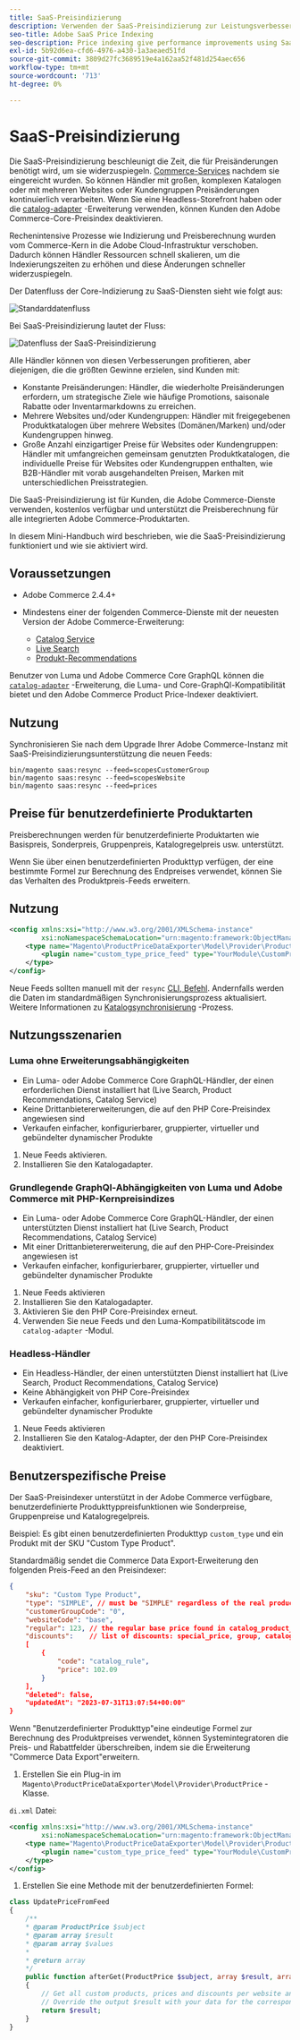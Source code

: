 ```yaml
---
title: SaaS-Preisindizierung
description: Verwenden der SaaS-Preisindizierung zur Leistungsverbesserung
seo-title: Adobe SaaS Price Indexing
seo-description: Price indexing give performance improvements using SaaS infrastructure
exl-id: 5b92d6ea-cfd6-4976-a430-1a3aeaed51fd
source-git-commit: 3809d27fc3689519e4a162aa52f481d254aec656
workflow-type: tm+mt
source-wordcount: '713'
ht-degree: 0%

---
```


# SaaS-Preisindizierung

Die SaaS-Preisindizierung beschleunigt die Zeit, die für Preisänderungen benötigt wird, um sie widerzuspiegeln. [Commerce-Services](../landing/saas.md) nachdem sie eingereicht wurden. So können Händler mit großen, komplexen Katalogen oder mit mehreren Websites oder Kundengruppen Preisänderungen kontinuierlich verarbeiten.
Wenn Sie eine Headless-Storefront haben oder die [catalog-adapter](./catalog-adapter.md) -Erweiterung verwenden, können Kunden den Adobe Commerce-Core-Preisindex deaktivieren.

Rechenintensive Prozesse wie Indizierung und Preisberechnung wurden vom Commerce-Kern in die Adobe Cloud-Infrastruktur verschoben. Dadurch können Händler Ressourcen schnell skalieren, um die Indexierungszeiten zu erhöhen und diese Änderungen schneller widerzuspiegeln.

Der Datenfluss der Core-Indizierung zu SaaS-Diensten sieht wie folgt aus:

![Standarddatenfluss](assets/old_way.png)

Bei SaaS-Preisindizierung lautet der Fluss:

![Datenfluss der SaaS-Preisindizierung](assets/new_way.png)

Alle Händler können von diesen Verbesserungen profitieren, aber diejenigen, die die größten Gewinne erzielen, sind Kunden mit:

* Konstante Preisänderungen: Händler, die wiederholte Preisänderungen erfordern, um strategische Ziele wie häufige Promotions, saisonale Rabatte oder Inventarmarkdowns zu erreichen.
* Mehrere Websites und/oder Kundengruppen: Händler mit freigegebenen Produktkatalogen über mehrere Websites (Domänen/Marken) und/oder Kundengruppen hinweg.
* Große Anzahl einzigartiger Preise für Websites oder Kundengruppen: Händler mit umfangreichen gemeinsam genutzten Produktkatalogen, die individuelle Preise für Websites oder Kundengruppen enthalten, wie B2B-Händler mit vorab ausgehandelten Preisen, Marken mit unterschiedlichen Preisstrategien.

Die SaaS-Preisindizierung ist für Kunden, die Adobe Commerce-Dienste verwenden, kostenlos verfügbar und unterstützt die Preisberechnung für alle integrierten Adobe Commerce-Produktarten.

In diesem Mini-Handbuch wird beschrieben, wie die SaaS-Preisindizierung funktioniert und wie sie aktiviert wird.

## Voraussetzungen

* Adobe Commerce 2.4.4+
* Mindestens einer der folgenden Commerce-Dienste mit der neuesten Version der Adobe Commerce-Erweiterung:

   * [Catalog Service](../catalog-service/overview.md)
   * [Live Search](../live-search/guide-overview.md)
   * [Produkt-Recommendations](../product-recommendations/guide-overview.md)

Benutzer von Luma und Adobe Commerce Core GraphQL können die [`catalog-adapter`](catalog-adapter.md) -Erweiterung, die Luma- und Core-GraphQl-Kompatibilität bietet und den Adobe Commerce Product Price-Indexer deaktiviert.

## Nutzung

Synchronisieren Sie nach dem Upgrade Ihrer Adobe Commerce-Instanz mit SaaS-Preisindizierungsunterstützung die neuen Feeds:

```
bin/magento saas:resync --feed=scopesCustomerGroup
bin/magento saas:resync --feed=scopesWebsite
bin/magento saas:resync --feed=prices
```

## Preise für benutzerdefinierte Produktarten

Preisberechnungen werden für benutzerdefinierte Produktarten wie Basispreis, Sonderpreis, Gruppenpreis, Katalogregelpreis usw. unterstützt.

Wenn Sie über einen benutzerdefinierten Produkttyp verfügen, der eine bestimmte Formel zur Berechnung des Endpreises verwendet, können Sie das Verhalten des Produktpreis-Feeds erweitern.

## Nutzung

```xml
<config xmlns:xsi="http://www.w3.org/2001/XMLSchema-instance"
        xsi:noNamespaceSchemaLocation="urn:magento:framework:ObjectManager/etc/config.xsd">
    <type name="Magento\ProductPriceDataExporter\Model\Provider\ProductPrice">
        <plugin name="custom_type_price_feed" type="YourModule\CustomProductType\Plugin\UpdatePriceFromFeed" />
    </type>
</config>
```

Neue Feeds sollten manuell mit der `resync` [CLI, Befehl](https://experienceleague.adobe.com/docs/commerce-merchant-services/user-guides/data-services/catalog-sync.html#resynccmdline). Andernfalls werden die Daten im standardmäßigen Synchronisierungsprozess aktualisiert. Weitere Informationen zu [Katalogsynchronisierung](../landing/catalog-sync.md) -Prozess.

## Nutzungsszenarien

### Luma ohne Erweiterungsabhängigkeiten

* Ein Luma- oder Adobe Commerce Core GraphQL-Händler, der einen erforderlichen Dienst installiert hat (Live Search, Product Recommendations, Catalog Service)
* Keine Drittanbietererweiterungen, die auf den PHP Core-Preisindex angewiesen sind
* Verkaufen einfacher, konfigurierbarer, gruppierter, virtueller und gebündelter dynamischer Produkte

1. Neue Feeds aktivieren.
1. Installieren Sie den Katalogadapter.

### Grundlegende GraphQl-Abhängigkeiten von Luma und Adobe Commerce mit PHP-Kernpreisindizes

* Ein Luma- oder Adobe Commerce Core GraphQL-Händler, der einen unterstützten Dienst installiert hat (Live Search, Product Recommendations, Catalog Service)
* Mit einer Drittanbietererweiterung, die auf den PHP-Core-Preisindex angewiesen ist
* Verkaufen einfacher, konfigurierbarer, gruppierter, virtueller und gebündelter dynamischer Produkte

1. Neue Feeds aktivieren
1. Installieren Sie den Katalogadapter.
1. Aktivieren Sie den PHP Core-Preisindex erneut.
1. Verwenden Sie neue Feeds und den Luma-Kompatibilitätscode im `catalog-adapter` -Modul.

### Headless-Händler

* Ein Headless-Händler, der einen unterstützten Dienst installiert hat (Live Search, Product Recommendations, Catalog Service)
* Keine Abhängigkeit von PHP Core-Preisindex
* Verkaufen einfacher, konfigurierbarer, gruppierter, virtueller und gebündelter dynamischer Produkte

1. Neue Feeds aktivieren
1. Installieren Sie den Katalog-Adapter, der den PHP Core-Preisindex deaktiviert.

## Benutzerspezifische Preise

Der SaaS-Preisindexer unterstützt in der Adobe Commerce verfügbare, benutzerdefinierte Produkttyppreisfunktionen wie Sonderpreise, Gruppenpreise und Katalogregelpreis.

Beispiel: Es gibt einen benutzerdefinierten Produkttyp  `custom_type` und ein Produkt mit der SKU &quot;Custom Type Product&quot;.

Standardmäßig sendet die Commerce Data Export-Erweiterung den folgenden Preis-Feed an den Preisindexer:

```json
{
    "sku": "Custom Type Product",
    "type": "SIMPLE", // must be "SIMPLE" regardless of the real product type
    "customerGroupCode": "0",
    "websiteCode": "base",
    "regular": 123, // the regular base price found in catalog_product_entity_decimal table
    "discounts":    // list of discounts: special_price, group, catalog_rule
    [
        {
            "code": "catalog_rule",
            "price": 102.09
        }
    ],
    "deleted": false,
    "updatedAt": "2023-07-31T13:07:54+00:00"
}
```

Wenn &quot;Benutzerdefinierter Produkttyp&quot;eine eindeutige Formel zur Berechnung des Produktpreises verwendet, können Systemintegratoren die Preis- und Rabattfelder überschreiben, indem sie die Erweiterung &quot;Commerce Data Export&quot;erweitern.

1. Erstellen Sie ein Plug-in im `Magento\ProductPriceDataExporter\Model\Provider\ProductPrice` -Klasse.

`di.xml` Datei:

```xml
<config xmlns:xsi="http://www.w3.org/2001/XMLSchema-instance"
        xsi:noNamespaceSchemaLocation="urn:magento:framework:ObjectManager/etc/config.xsd">
    <type name="Magento\ProductPriceDataExporter\Model\Provider\ProductPrice">
        <plugin name="custom_type_price_feed" type="YourModule\CustomProductType\Plugin\UpdatePriceFromFeed" disabled="false" />
    </type>
</config>
```

1. Erstellen Sie eine Methode mit der benutzerdefinierten Formel:

```php
class UpdatePriceFromFeed
{
    /**
    * @param ProductPrice $subject
    * @param array $result
    * @param array $values
    *
    * @return array
    */
    public function afterGet(ProductPrice $subject, array $result, array $values) : array
    {
        // Get all custom products, prices and discounts per website and customer groups
        // Override the output $result with your data for the corresponding products
        return $result;
    }
}
```
